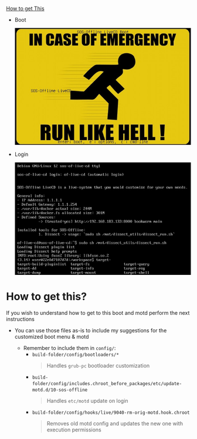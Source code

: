 [How to get This](#how-to-get-this)

- Boot
  
  ![alt text](https://github.com/sSharonV/SOS-Offline-LiveCD/blob/main/images/offline/offline-custom-bootmenu.jpg)
  
- Login
  
  ![alt text](https://github.com/sSharonV/SOS-Offline-LiveCD/blob/main/images/offline/offline-after-login.jpg)

# How to get this?
If you wish to understand how to get to this boot and motd perform the next instructions

- You can use those files as-is to include my suggestions for the customized boot menu & motd

  - Remember to include them in `config/`:
    - `build-folder/config/bootloaders/*`
      > Handles `grub-pc` bootloader customization 
    - `build-folder/config/includes.chroot_before_packages/etc/update-motd.d/10-sos-offline`
      > Handles `etc/motd` update on login
    - `build-folder/config/hooks/live/9040-rm-orig-motd.hook.chroot`
      > Removes old motd config and updates the new one with execution permissions 
